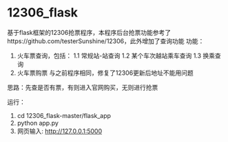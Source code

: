 # 12306_flask
基于flask框架的12306抢票程序，本程序后台抢票功能参考了https://github.com/testerSunshine/12306，此外增加了查询功能
功能：
   1. 火车票查询，包括：
      1.1 常规站-站查询
      1.2 某个车次越站乘车查询
      1.3 换乘查询
   2. 火车票购票
      与之前程序相同，修复了12306更新后地址不能用问题

思路：先查是否有票，有则进入官网购买，无则进行抢票

运行：
   1. cd 12306_flask-master/flask_app
   2. python app.py
   3. 网页输入: http://127.0.0.1:5000



